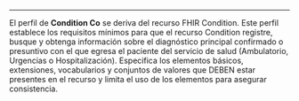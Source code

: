 <!-- En seccion se describe como se utilizará el recurso _Organization_ a la hora de referenciar dentro de 
En el modelo se utiliza este recurso tanto para representar una Región, como el prestador de Salud donde se realiza la atención.

1. Región

El catálogo de regiones, se identifica como id que 

2. Prestador de Servicio de Salud. -->


---------------------
El perfil de **Condition Co** se deriva del recurso FHIR Condition. Este perfil establece los requisitos mínimos para que el recurso Condition registre, busque y obtenga información sobre el diagnóstico principal confirmado o presuntivo con el que egresa el paciente del servicio de salud (Ambulatorio, Urgencias o Hospitalización). Especifica los elementos básicos, extensiones, vocabularios y conjuntos de valores que DEBEN estar presentes en el recurso y limita el uso de los elementos para asegurar consistencia.
